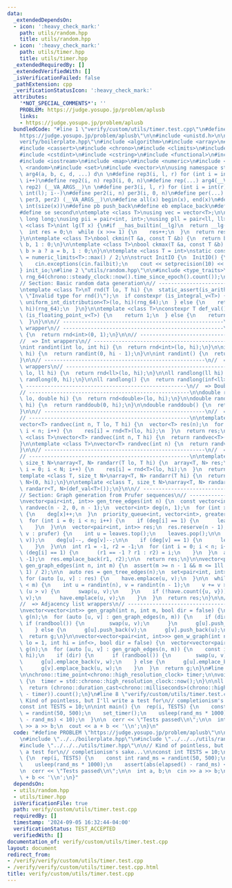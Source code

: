 ```yaml
---
data:
  _extendedDependsOn:
  - icon: ':heavy_check_mark:'
    path: utils/random.hpp
    title: utils/random.hpp
  - icon: ':heavy_check_mark:'
    path: utils/timer.hpp
    title: utils/timer.hpp
  _extendedRequiredBy: []
  _extendedVerifiedWith: []
  _isVerificationFailed: false
  _pathExtension: cpp
  _verificationStatusIcon: ':heavy_check_mark:'
  attributes:
    '*NOT_SPECIAL_COMMENTS*': ''
    PROBLEM: https://judge.yosupo.jp/problem/aplusb
    links:
    - https://judge.yosupo.jp/problem/aplusb
  bundledCode: "#line 1 \"verify/custom/utils/timer.test.cpp\"\n#define PROBLEM \"\
    https://judge.yosupo.jp/problem/aplusb\"\n\n#include <unistd.h>\n\n#line 1 \"\
    verify/boilerplate.hpp\"\n#include <algorithm>\n#include <array>\n#include <bitset>\n\
    #include <cassert>\n#include <chrono>\n#include <climits>\n#include <cmath>\n\
    #include <cstdint>\n#include <cstring>\n#include <functional>\n#include <iomanip>\n\
    #include <iostream>\n#include <map>\n#include <numeric>\n#include <queue>\n#include\
    \ <random>\n#include <set>\n#include <vector>\n\nusing namespace std;\n\n#define\
    \ arg4(a, b, c, d, ...) d\n \n#define rep3(i, l, r) for (int i = int(l); i < int(r);\
    \ i++)\n#define rep2(i, n) rep3(i, 0, n)\n#define rep(...) arg4(__VA_ARGS__, rep3,\
    \ rep2) (__VA_ARGS__)\n \n#define per3(i, l, r) for (int i = int(r) - 1; i >=\
    \ int(l); i--)\n#define per2(i, n) per3(i, 0, n)\n#define per(...) arg4(__VA_ARGS__,\
    \ per3, per2) (__VA_ARGS__)\n\n#define all(x) begin(x), end(x)\n#define sz(x)\
    \ int(size(x))\n#define pb push_back\n#define eb emplace_back\n#define fi first\n\
    #define se second\n\ntemplate <class T>\nusing vec = vector<T>;\n\nusing ll =\
    \ long long;\nusing pii = pair<int, int>;\nusing pll = pair<ll, ll>;\n\ntemplate\
    \ <class T>\nint lg(T x) {\n#if __has_builtin(__lg)\n  return __lg(x);\n#else\n\
    \  int res = 0;\n  while (x >>= 1) {\n    res++;\n  }\n  return res;\n#endif\n\
    }\n\ntemplate <class T>\nbool ckmin(T &a, const T &b) {\n  return b < a ? a =\
    \ b, 1 : 0;\n}\n\ntemplate <class T>\nbool ckmax(T &a, const T &b) {\n  return\
    \ b > a ? a = b, 1 : 0;\n}\n\ntemplate <class T = int>\nstatic constexpr T inf\
    \ = numeric_limits<T>::max() / 2;\n\nstruct InitIO {\n  InitIO() {\n    cin.tie(0)->sync_with_stdio(0);\n\
    \    cin.exceptions(cin.failbit);\n    cout << setprecision(10) << fixed;\n  }\n\
    } init_io;\n#line 2 \"utils/random.hpp\"\n\n#include <type_traits>\n\nmt19937_64\
    \ rng_64(chrono::steady_clock::now().time_since_epoch().count());\n\n// ----------------------------------------------------\n\
    // Section: Basic random data generation\n// ----------------------------------------------------\n\
    \ntemplate <class T>\nT rnd(T lo, T hi) {\n  static_assert(is_arithmetic_v<T>,\
    \ \"Invalid type for rnd()\");\n  if constexpr (is_integral_v<T>) {\n    return\
    \ uniform_int_distribution<T>(lo, hi)(rng_64);\n  } else {\n    return uniform_real_distribution<T>(lo,\
    \ hi)(rng_64);\n  }\n}\n\ntemplate <class T>\nconstexpr T def_val() {\n  if constexpr\
    \ (is_floating_point_v<T>) {\n    return 1;\n  } else {\n    return inf<T>;\n\
    \  }\n}\n\n// ----------------------------------------------------\n//  => Bool\
    \ wrapper\n// ----------------------------------------------------\n\nbool randbool()\
    \ {\n  return rnd<int>(0, 1);\n}\n\n// ----------------------------------------------------\n\
    //  => Int wrappers\n// ----------------------------------------------------\n\
    \nint randint(int lo, int hi) {\n  return rnd<int>(lo, hi);\n}\n\nint randint(int\
    \ hi) {\n  return randint(0, hi - 1);\n}\n\nint randint() {\n  return randint(inf<int>);\n\
    }\n\n// ----------------------------------------------------\n//  => Long long\
    \ wrappers\n// ----------------------------------------------------\n\nll randlong(ll\
    \ lo, ll hi) {\n  return rnd<ll>(lo, hi);\n}\n\nll randlong(ll hi) {\n  return\
    \ randlong(0, hi);\n}\n\nll randlong() {\n  return randlong(inf<ll>);\n}\n\n//\
    \ ----------------------------------------------------\n//  => Double wrappers\n\
    // ----------------------------------------------------\n\ndouble randdoub(double\
    \ lo, double hi) {\n  return rnd<double>(lo, hi);\n}\n\ndouble randdoub(double\
    \ hi) {\n  return randdoub(0, hi);\n}\n\ndouble randdoub() {\n  return randdoub(1);\n\
    }\n\n// ----------------------------------------------------\n//  => Vector wrappers\n\
    // ----------------------------------------------------\n\ntemplate <class T>\n\
    vector<T> randvec(int n, T lo, T hi) {\n  vector<T> res(n);\n  for (int i = 0;\
    \ i < n; i++) {\n    res[i] = rnd<T>(lo, hi);\n  }\n  return res;\n}\n\ntemplate\
    \ <class T>\nvector<T> randvec(int n, T hi) {\n  return randvec<T>(n, 0, hi);\n\
    }\n\ntemplate <class T>\nvector<T> randvec(int n) {\n  return randvec<T>(n, def_val<T>());\n\
    }\n\n// ----------------------------------------------------\n//  => Array wrappers\n\
    // ----------------------------------------------------\n\ntemplate <class T,\
    \ size_t N>\narray<T, N> randarr(T lo, T hi) {\n  array<T, N> res;\n  for (int\
    \ i = 0; i < N; i++) {\n    res[i] = rnd<T>(lo, hi);\n  }\n  return res;\n}\n\n\
    template <class T, size_t N>\narray<T, N> randarr(T hi) {\n  return randarr<T,\
    \ N>(0, hi);\n}\n\ntemplate <class T, size_t N>\narray<T, N> randarr() {\n  return\
    \ randarr<T, N>(def_val<T>());\n}\n\n// ----------------------------------------------------\n\
    // Section: Graph generation from Prufer sequences\n// ----------------------------------------------------\n\
    \nvector<pair<int, int>> gen_tree_edges(int n) {\n  const vector<int> prufer =\
    \ randvec(n - 2, 0, n - 1);\n  vector<int> deg(n, 1);\n  for (int x : prufer)\
    \ {\n    deg[x]++;\n  }\n  priority_queue<int, vector<int>, greater<>> leaves;\n\
    \  for (int i = 0; i < n; i++) {\n    if (deg[i] == 1) {\n      leaves.push(i);\n\
    \    }\n  }\n\n  vector<pair<int, int>> res;\n  res.reserve(n - 1);\n  for (int\
    \ v : prufer) {\n    int u = leaves.top();\n    leaves.pop();\n\n    res.push_back(minmax(u,\
    \ v));\n    deg[u]--, deg[v]--;\n\n    if (deg[v] == 1) {\n      leaves.push(v);\n\
    \    }\n  }\n\n  int r1 = -1, r2 = -1;\n  for (int i = 0; i < n; i++) {\n    if\
    \ (deg[i] == 1) {\n      (r1 == -1 ? r1 : r2) = i;\n    }\n  }\n  assert(r2 !=\
    \ -1);\n  res.emplace_back(r1, r2);\n\n  return res;\n}\n\nvector<pair<int, int>>\
    \ gen_graph_edges(int n, int m) {\n  assert(m >= n - 1 && m <= 1ll * n * (n -\
    \ 1) / 2);\n\n  auto res = gen_tree_edges(n);\n  set<pair<int, int>> have;\n \
    \ for (auto [u, v] : res) {\n    have.emplace(u, v);\n  }\n\n  while (sz(res)\
    \ < m) {\n    int u = randint(n), v = randint(n - 1);\n    v += v >= u;\n    if\
    \ (u > v) {\n      swap(u, v);\n    }\n    if (!have.count({u, v})) {\n      res.emplace_back(u,\
    \ v);\n      have.emplace(u, v);\n    }\n  }\n  return res;\n}\n\n// ----------------------------------------------------\n\
    //  => Adjacency list wrappers\n// ----------------------------------------------------\n\
    \nvector<vector<int>> gen_graph(int n, int m, bool dir = false) {\n  vector<vector<int>>\
    \ g(n);\n  for (auto [u, v] : gen_graph_edges(n, m)) {\n    if (dir) {\n     \
    \ if (randbool()) {\n        swap(u, v);\n      }\n      g[u].push_back(v);\n\
    \    } else {\n      g[u].push_back(v);\n      g[v].push_back(u);\n    }\n  }\n\
    \  return g;\n}\n\nvector<vector<pair<int, int>>> gen_w_graph(int n, int m, int\
    \ lo = 1, int hi = inf<>, bool dir = false) {\n  vector<vector<pair<int, int>>>\
    \ g(n);\n  for (auto [u, v] : gen_graph_edges(n, m)) {\n    const int w = randint(lo,\
    \ hi);\n    if (dir) {\n      if (randbool()) {\n        swap(u, v);\n      }\n\
    \      g[u].emplace_back(v, w);\n    } else {\n      g[u].emplace_back(v, w);\n\
    \      g[v].emplace_back(u, w);\n    }\n  }\n  return g;\n}\n#line 2 \"utils/timer.hpp\"\
    \n\nchrono::time_point<chrono::high_resolution_clock> timer;\n\nvoid set_timer()\
    \ {\n  timer = std::chrono::high_resolution_clock::now();\n}\n\nll elapsed() {\n\
    \  return (chrono::duration_cast<chrono::milliseconds>(chrono::high_resolution_clock::now()\
    \ - timer)).count();\n}\n#line 8 \"verify/custom/utils/timer.test.cpp\"\n\n//\
    \ Kind of pointless, but I'll write a test for\n// completionism's sake...\n\n\
    const int TESTS = 10;\n\nint main() {\n  rep(i, TESTS) {\n    const int rand_ms\
    \ = randint(50, 500);\n    set_timer();\n    usleep(rand_ms * 1000);\n    assert(abs(elapsed()\
    \ - rand_ms) < 10);\n  }\n\n  cerr << \"Tests passed\\n\";\n\n  int a, b;\n  cin\
    \ >> a >> b;\n  cout << a + b << '\\n';\n}\n"
  code: "#define PROBLEM \"https://judge.yosupo.jp/problem/aplusb\"\n\n#include <unistd.h>\n\
    \n#include \"../../boilerplate.hpp\"\n#include \"../../../utils/random.hpp\"\n\
    #include \"../../../utils/timer.hpp\"\n\n// Kind of pointless, but I'll write\
    \ a test for\n// completionism's sake...\n\nconst int TESTS = 10;\n\nint main()\
    \ {\n  rep(i, TESTS) {\n    const int rand_ms = randint(50, 500);\n    set_timer();\n\
    \    usleep(rand_ms * 1000);\n    assert(abs(elapsed() - rand_ms) < 10);\n  }\n\
    \n  cerr << \"Tests passed\\n\";\n\n  int a, b;\n  cin >> a >> b;\n  cout << a\
    \ + b << '\\n';\n}"
  dependsOn:
  - utils/random.hpp
  - utils/timer.hpp
  isVerificationFile: true
  path: verify/custom/utils/timer.test.cpp
  requiredBy: []
  timestamp: '2024-09-05 16:32:44-04:00'
  verificationStatus: TEST_ACCEPTED
  verifiedWith: []
documentation_of: verify/custom/utils/timer.test.cpp
layout: document
redirect_from:
- /verify/verify/custom/utils/timer.test.cpp
- /verify/verify/custom/utils/timer.test.cpp.html
title: verify/custom/utils/timer.test.cpp
---
```

